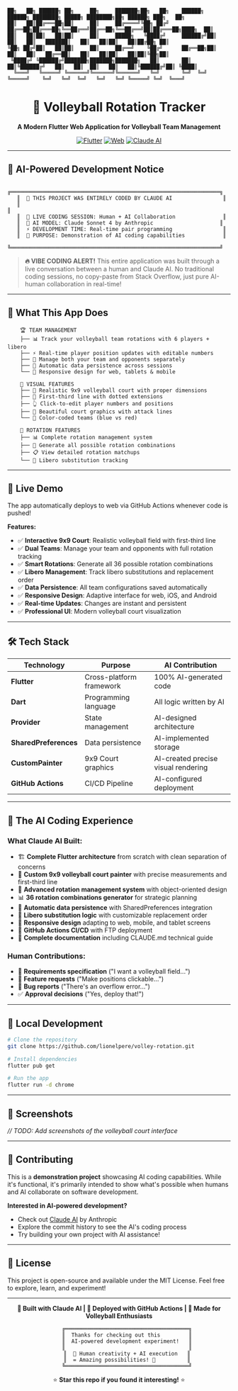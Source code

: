 ```
██╗   ██╗ ██████╗ ██╗     ██╗     ███████╗██╗   ██╗    ██████╗  ██████╗ ████████╗ █████╗ ████████╗██╗ ██████╗ ███╗   ██╗
██║   ██║██╔═══██╗██║     ██║     ██╔════╝╚██╗ ██╔╝    ██╔══██╗██╔═══██╗╚══██╔══╝██╔══██╗╚══██╔══╝██║██╔═══██╗████╗  ██║
██║   ██║██║   ██║██║     ██║     █████╗   ╚████╔╝     ██████╔╝██║   ██║   ██║   ███████║   ██║   ██║██║   ██║██╔██╗ ██║
╚██╗ ██╔╝██║   ██║██║     ██║     ██╔══╝    ╚██╔╝      ██╔══██╗██║   ██║   ██║   ██╔══██║   ██║   ██║██║   ██║██║╚██╗██║
 ╚████╔╝ ╚██████╔╝███████╗███████╗███████╗   ██║       ██║  ██║╚██████╔╝   ██║   ██║  ██║   ██║   ██║╚██████╔╝██║ ╚████║
  ╚═══╝   ╚═════╝ ╚══════╝╚══════╝╚══════╝   ╚═╝       ╚═╝  ╚═╝ ╚═════╝    ╚═╝   ╚═╝  ╚═╝   ╚═╝   ╚═╝ ╚═════╝ ╚═╝  ╚═══╝
```

<div align="center">

# 🏐 Volleyball Rotation Tracker

**A Modern Flutter Web Application for Volleyball Team Management**

[![Flutter](https://img.shields.io/badge/Flutter-02569B?style=for-the-badge&logo=flutter&logoColor=white)](https://flutter.dev)
[![Web](https://img.shields.io/badge/Web-4285F4?style=for-the-badge&logo=google-chrome&logoColor=white)](https://flutter.dev/web)
[![Claude AI](https://img.shields.io/badge/Claude_AI-FF9900?style=for-the-badge&logo=anthropic&logoColor=white)](https://claude.ai)

</div>

---

## 🤖 **AI-Powered Development Notice**

```
   ╔══════════════════════════════════════════════════════════════════╗
   ║  🎨 THIS PROJECT WAS ENTIRELY CODED BY CLAUDE AI                ║
   ║                                                                  ║
   ║  🚀 LIVE CODING SESSION: Human + AI Collaboration               ║
   ║  🧠 AI MODEL: Claude Sonnet 4 by Anthropic                     ║
   ║  ⚡ DEVELOPMENT TIME: Real-time pair programming                ║
   ║  🎯 PURPOSE: Demonstration of AI coding capabilities            ║
   ╚══════════════════════════════════════════════════════════════════╝
```

> **🔥 VIBE CODING ALERT!** This entire application was built through a live conversation between a human and Claude AI. No traditional coding sessions, no copy-paste from Stack Overflow, just pure AI-human collaboration in real-time!

---

## 🏐 **What This App Does**

```
    🏆 TEAM MANAGEMENT
    ├── 📊 Track your volleyball team rotations with 6 players + libero
    ├── ⚡ Real-time player position updates with editable numbers
    ├── 🔄 Manage both your team and opponents separately
    ├── 💾 Automatic data persistence across sessions
    └── 📱 Responsive design for web, tablets & mobile

    🎨 VISUAL FEATURES
    ├── 🏐 Realistic 9x9 volleyball court with proper dimensions
    ├── 📏 First-third line with dotted extensions
    ├── 👆 Click-to-edit player numbers and positions
    ├── 🎨 Beautiful court graphics with attack lines
    └── 🌈 Color-coded teams (blue vs red)

    🔄 ROTATION FEATURES
    ├── 📊 Complete rotation management system
    ├── 🔀 Generate all possible rotation combinations
    ├── 📋 View detailed rotation matchups
    └── 🏐 Libero substitution tracking
```

---

## 🚀 **Live Demo**

The app automatically deploys to web via GitHub Actions whenever code is pushed!

**Features:**
- ✅ **Interactive 9x9 Court**: Realistic volleyball field with first-third line
- ✅ **Dual Teams**: Manage your team and opponents with full rotation tracking
- ✅ **Smart Rotations**: Generate all 36 possible rotation combinations
- ✅ **Libero Management**: Track libero substitutions and replacement order
- ✅ **Data Persistence**: All team configurations saved automatically
- ✅ **Responsive Design**: Adaptive interface for web, iOS, and Android
- ✅ **Real-time Updates**: Changes are instant and persistent
- ✅ **Professional UI**: Modern volleyball court visualization

---

## 🛠️ **Tech Stack**

| Technology | Purpose | AI Contribution |
|------------|---------|-----------------|
| **Flutter** | Cross-platform framework | 100% AI-generated code |
| **Dart** | Programming language | All logic written by AI |
| **Provider** | State management | AI-designed architecture |
| **SharedPreferences** | Data persistence | AI-implemented storage |
| **CustomPainter** | 9x9 Court graphics | AI-created precise visual rendering |
| **GitHub Actions** | CI/CD Pipeline | AI-configured deployment |

---

## 🎯 **The AI Coding Experience**

### What Claude AI Built:
- 🏗️ **Complete Flutter architecture** from scratch with clean separation of concerns
- 🎨 **Custom 9x9 volleyball court painter** with precise measurements and first-third line
- 🔄 **Advanced rotation management system** with object-oriented design
- 📊 **36 rotation combinations generator** for strategic planning
- 💾 **Automatic data persistence** with SharedPreferences integration
- 🏐 **Libero substitution logic** with customizable replacement order
- 📱 **Responsive design** adapting to web, mobile, and tablet screens
- 🚀 **GitHub Actions CI/CD** with FTP deployment
- 📝 **Complete documentation** including CLAUDE.md technical guide

### Human Contributions:
- 💬 **Requirements specification** ("I want a volleyball field...")
- 🎯 **Feature requests** ("Make positions clickable...")
- 🐛 **Bug reports** ("There's an overflow error...")
- ✅ **Approval decisions** ("Yes, deploy that!")

---

## 🔧 **Local Development**

```bash
# Clone the repository
git clone https://github.com/lionelpere/volley-rotation.git

# Install dependencies  
flutter pub get

# Run the app
flutter run -d chrome
```

---

## 🎨 **Screenshots**

*// TODO: Add screenshots of the volleyball court interface*

---

## 🤝 **Contributing**

This is a **demonstration project** showcasing AI coding capabilities. While it's functional, it's primarily intended to show what's possible when humans and AI collaborate on software development.

**Interested in AI-powered development?** 
- Check out [Claude AI](https://claude.ai) by Anthropic
- Explore the commit history to see the AI's coding process
- Try building your own project with AI assistance!

---

## 📜 **License**

This project is open-source and available under the MIT License. Feel free to explore, learn, and experiment!

---

<div align="center">

**🤖 Built with Claude AI | 🚀 Deployed with GitHub Actions | 🏐 Made for Volleyball Enthusiasts**

```
     ╔═══════════════════════════════════════╗
     ║  Thanks for checking out this         ║
     ║  AI-powered development experiment!   ║
     ║                                       ║
     ║  🎯 Human creativity + AI execution   ║
     ║  = Amazing possibilities! 🚀          ║
     ╚═══════════════════════════════════════╝
```

⭐ **Star this repo if you found it interesting!** ⭐

</div>
